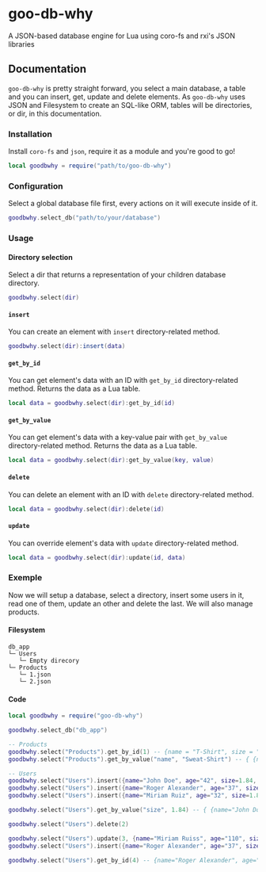 # goo-db-why
A JSON-based database engine for Lua using coro-fs and rxi's JSON libraries

## Documentation
`goo-db-why` is pretty straight forward, you select a main database, a table and you can insert, get, update and delete elements.
As `goo-db-why` uses JSON and Filesystem to create an SQL-like ORM, tables will be directories, or dir, in this documentation.

### Installation

Install `coro-fs` and `json`, require it as a module and you're good to go!
```lua
local goodbwhy = require("path/to/goo-db-why")
```

### Configuration

Select a global database file first, every actions on it will execute inside of it.
```lua
goodbwhy.select_db("path/to/your/database")
```

### Usage

#### Directory selection
Select a dir that returns a representation of your children database directory.
```lua
goodbwhy.select(dir)
```

#### `insert`
You can create an element with `insert` directory-related method.
```lua
goodbwhy.select(dir):insert(data)
```

#### `get_by_id`
You can get element's data with an ID with `get_by_id` directory-related method.
Returns the data as a Lua table.
```lua
local data = goodbwhy.select(dir):get_by_id(id)
```

#### `get_by_value`
You can get element's data with a key-value pair with `get_by_value` directory-related method.
Returns the data as a Lua table.
```lua
local data = goodbwhy.select(dir):get_by_value(key, value)
```

#### `delete`
You can delete an element with an ID with `delete` directory-related method.
```lua
local data = goodbwhy.select(dir):delete(id)
```

#### `update`
You can override element's data with `update` directory-related method.
```lua
local data = goodbwhy.select(dir):update(id, data)
```

### Exemple
Now we will setup a database, select a directory, insert some users in it, read one of them, update an other and delete the last. We will also manage products.

#### Filesystem
```
db_app
└─ Users
   └─ Empty direcory
└─ Products
   └─ 1.json
   └─ 2.json
```

#### Code
```lua
local goodbwhy = require("goo-db-why")

goodbwhy.select_db("db_app")

-- Products
goodbwhy.select("Products").get_by_id(1) -- {name = "T-Shirt", size = "L", price = 24.99, in_stock = true, brand = "Niak"}
goodbwhy.select("Products").get_by_value("name", "Sweat-Shirt") -- { {name = "Sweat-Shirt", size = "XL", price = 44.99, in_stock = false, brand = "Idadis"} }

-- Users
goodbwhy.select("Users").insert({name="John Doe", age="42", size=1.84, phone="474-881-7631", email="john.doe@example.com"})
goodbwhy.select("Users").insert({name="Roger Alexander", age="37", size=1.71, phone="(532) 493-2054", email="roger.alexander@little-company.com"})
goodbwhy.select("Users").insert({name="Miriam Ruiz", age="32", size=1.84, phone="(692) 889-8297", email="miriam.ruiz@some-mega-brand.com"})

goodbwhy.select("Users").get_by_value("size", 1.84) -- { {name="John Doe", age="42", size=1.84, phone="474-881-7631", email="john.doe@example.com"}, {name="Miriam Ruiz", age="32", size=1.84, phone="(692) 889-8297", email="miriam.ruiz@some-mega-brand.com"} }

goodbwhy.select("Users").delete(2)

goodbwhy.select("Users").update(3, {name="Miriam Ruiss", age="110", size=1.80, phone="(797) 569-5910", email="miriam.ruiz@retired.com"})
goodbwhy.select("Users").insert({name="Roger Alexander", age="37", size=1.71, phone="(532) 493-2054", email="roger.alexander@little-company.com"})

goodbwhy.select("Users").get_by_id(4) -- {name="Roger Alexander", age="37", size=1.71, phone="(532) 493-2054", email="roger.alexander@little-company.com"}
```
